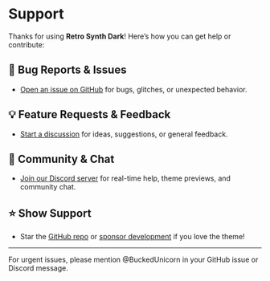 # Support

Thanks for using **Retro Synth Dark**! Here’s how you can get help or contribute:

## 🐛 Bug Reports & Issues
- [Open an issue on GitHub](https://github.com/BuckedUnicorn/retro-synth-dark/issues) for bugs, glitches, or unexpected behavior.

## 💡 Feature Requests & Feedback
- [Start a discussion](https://github.com/BuckedUnicorn/retro-synth-dark/discussions) for ideas, suggestions, or general feedback.

## 💬 Community & Chat
- [Join our Discord server](https://discord.gg/KnkFg3aca8) for real-time help, theme previews, and community chat.

## ⭐ Show Support
- Star the [GitHub repo](https://github.com/BuckedUnicorn/retro-synth-dark) or [sponsor development](https://github.com/sponsors/BuckedUnicorn) if you love the theme!

---

For urgent issues, please mention @BuckedUnicorn in your GitHub issue or Discord message.
